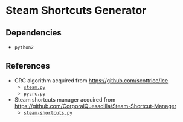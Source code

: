 # Steam Shortcuts Generator

## Dependencies

* `python2`

## References

* CRC algorithm acquired from <https://github.com/scottrice/Ice>
  * [`steam.py`](https://github.com/scottrice/Ice/blob/7130b54c8d2fa7d0e2c0994ca1f2aa3fb2a27ba9/ice/steam_grid.py)
  * [`pycrc.py`](https://github.com/scottrice/Ice/blob/7130b54c8d2fa7d0e2c0994ca1f2aa3fb2a27ba9/ice/crc_algorithms.py)
* Steam shortcuts manager acquired from <https://github.com/CorporalQuesadilla/Steam-Shortcut-Manager>
  * [`steam-shortcuts.py`](https://github.com/CorporalQuesadilla/Steam-Shortcut-Manager/blob/0e99b66f82be99165928b116c169d6203ee9762d/shortcuts.py)
